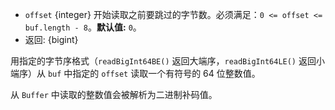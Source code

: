 <!-- YAML
added: v12.0.0
-->

* `offset` {integer} 开始读取之前要跳过的字节数。必须满足：`0 <= offset <= buf.length - 8`。**默认值:** `0`。
* 返回: {bigint}

用指定的字节序格式（`readBigInt64BE()` 返回大端序，`readBigInt64LE()` 返回小端序）从 `buf` 中指定的 `offset` 读取一个有符号的 64 位整数值。

从 `Buffer` 中读取的整数值会被解析为二进制补码值。

